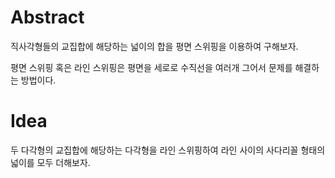 # Abstract

직사각형들의 교집합에 해당하는 넓이의 합을 평면 스위핑을 이용하여
구해보자.

평면 스위핑 혹은 라인 스위핑은 평면을 세로로 수직선을 여러개 그어서
문제를 해결하는 방법이다.

# Idea

두 다각형의 교집합에 해당하는 다각형을 라인 스위핑하여 라인 사이의
사다리꼴 형태의 넓이를 모두 더해보자.
